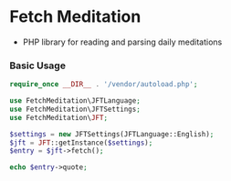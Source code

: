 # Fetch Meditation

* PHP library for reading and parsing daily meditations 

### Basic Usage
```php
require_once __DIR__ . '/vendor/autoload.php';

use FetchMeditation\JFTLanguage;
use FetchMeditation\JFTSettings;
use FetchMeditation\JFT;

$settings = new JFTSettings(JFTLanguage::English);
$jft = JFT::getInstance($settings);
$entry = $jft->fetch();

echo $entry->quote;
```
